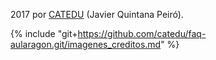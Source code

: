 2017 por [CATEDU](https://www.catedu.es) \(Javier Quintana Peiró\).

{% include "git+https://github.com/catedu/faq-aularagon.git/imagenes_creditos.md" %}